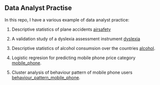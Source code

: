 ## Data Analyst Practise

In this repo, I have a various example of data analyst practice:

1. Descriptive statistics of plane accidents [airsafety](https://github.com/MinaJovanovic/Data-Analysis-Practice/blob/main/Airsafety.ipynb)

2. A validation study of a dyslexia assessment instrument [dyslexia](https://github.com/MinaJovanovic/Data-Analysis-Practice/blob/main/Dyslexia-analysis.ipynb)

3. Descriptive statistics of alcohol consumsion over the countries [alcohol](https://github.com/MinaJovanovic/Data-Analysis-Practice/blob/main/Alocohol_consumpsion.ipynb).

4. Logistic regresion for predicting mobile phone price category [mobile_phone](https://github.com/MinaJovanovic/Data-Analysis-Practice/blob/main/Mobile_Price_Classification.ipynb).

5. Cluster analysis of behaviour pattern of mobile phone users [behaviour_pattern_mobile_phone](https://github.com/MinaJovanovic/Data-Analysis-Practice/blob/main/Mobile_Device_Usage_and_User_Behavior_Dataset.ipynb).
